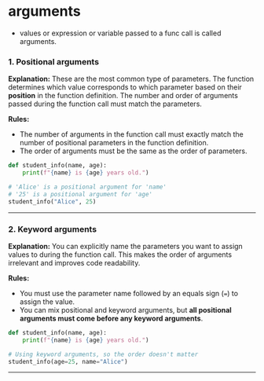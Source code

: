 # arguments

- values or expression or variable passed to a func call is called arguments.

### 1\. Positional arguments

**Explanation:** These are the most common type of parameters. The function determines which value corresponds to which parameter based on their **position** in the function definition. The number and order of arguments passed during the function call must match the parameters.

**Rules:**

- The number of arguments in the function call must exactly match the number of positional parameters in the function definition.
- The order of arguments must be the same as the order of parameters.

<!-- end list -->

```python
def student_info(name, age):
    print(f"{name} is {age} years old.")

# 'Alice' is a positional argument for 'name'
# '25' is a positional argument for 'age'
student_info("Alice", 25)
```

---

### 2\. Keyword arguments

**Explanation:** You can explicitly name the parameters you want to assign values to during the function call. This makes the order of arguments irrelevant and improves code readability.

**Rules:**

- You must use the parameter name followed by an equals sign (`=`) to assign the value.
- You can mix positional and keyword arguments, but **all positional arguments must come before any keyword arguments**.

<!-- end list -->

```python
def student_info(name, age):
    print(f"{name} is {age} years old.")

# Using keyword arguments, so the order doesn't matter
student_info(age=25, name="Alice")
```

---
